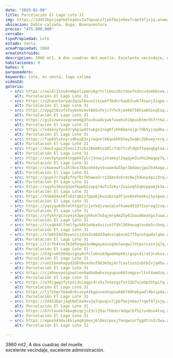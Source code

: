 ```yaml
---
date: "2025-02-08"
title: Parcelación El Lago Lote 31
img: https://2d452bpcjaghbdlka4vv2a7npuqix7jpbfbojn6ev7rqef47jxjq.arweave.net/0PndBeJIDHCNagcrXQPtfSCL_S8JQuS3xK_jAhefTdM
ubicacion: Doble calzada, Buga, Buenaventura
precio: "475.000.000"
cercaDe:
tipoPropiedad: Lote
estado: Venta
areaPropiedad: 3960
areaConstruida:
descripcion: 3960 mt2, A dos cuadras del muelle. Excelente vecindaje, excelente administración.
habitaciones: 0
baños: 0
parqueadero:
keywords: lote, en venta, lago calima
videoId: 
galeria:
  - src: https://xwl6l2tov6vmbpxlzpmni6grhrlibozzbztdoo7o2ncudxm6bcoa.arweave.net/vZfl6m6vqsC-68vY1HjRPFaAuzkOZjc77tNFQd2eCJw
    alt: Parcelación El Lago Lote 31
  - src: https://u2hann5aryqs2qiwl6xuv2iscwof3kdnrhowb2cwk74swxj2iqpa.arweave.net/po4Gt6COIS1BFl-vSukSFZxdqG2J3WDoVlf5K106RB4
    alt: Parcelación El Lago Lote 31
  - src: https://vpg2t6zxfofuybnkvevt6m5ufejc7rhckjee66756hia6dieq5iq.arweave.net/q82p-zcri0wFqqkrPzO0KRIvxOJSSE97_fHQDw0Eh1E
    alt: Parcelación El Lago Lote 31
  - src: https://gi5szwovavgcxee6g3tui6ua4vywkfaxehihibpuu6tmv5h7rtha.arweave.net/Mjss2dUFTCuQnjbnRHqA5XFlFBch0HQF9KemyvT_jM4
    alt: Parcelación El Lago Lote 31
  - src: https://xdaksyfyn43rykpiw43tubgs2nng6fzhh6benvjgc7db5yjzpdha.arweave.net/uMCpYLhvNxwp6Lc3OgTS01pvFyc_gkbVJhfGHuE5eM4
    alt: Parcelación El Lago Lote 31
  - src: https://fsp65lxtnyru4huo63xjrwqnolk6qnbhh5tey5xq6r2b6xmyrxrq.arweave.net/LJ_urvNuI04ejvbumNoNctXoNCc_Zkx28PR0H12YjeM
    alt: Parcelación El Lago Lote 31
  - src: https://6wutvpuz25necz3tc6z26mk6to3dlr7nb7tcdldghftpqxqbgloa.arweave.net/9ak6vpnXWkFncxezrzFem7Y1x-0P5iGsZjlm-F4BMtw
    alt: Parcelación El Lago Lote 31
  - src: https://xevfptpsnktngpkk7ylrj3nwujxtomeyl2qqqym3ioho2magpy7q.arweave.net/uSpXzfJqptM9Sv4XFO22om83MJheoQhhm0OO7TAGfj8
    alt: Parcelación El Lago Lote 31
  - src: https://zkwoowtls2hl6xs7kbzoh44ys6vaae4w55pr3bdaovjpwlhd4aga.arweave.net/yqznWmuWjr9eX1By4_OYl6oAE5bvXx2EYHVS-yzj4Aw
    alt: Parcelación El Lago Lote 31
  - src: https://gvpo7r7oq6zfnyfbr7khwwa5rrz2kms4c6reobwjhdwoy4piz3rq.arweave.net/NV7vx-6HslbgoY_Ue1gdjHOlMlwXokcGyTjs7HHozuM
    alt: Parcelación El Lago Lote 31
  - src: https://sqyhi3mozq3yefkpwb2zupqr4w7v3zkyr2saieqh2qmzppamjk3a.arweave.net/lDB0bY7MN4IVT7B1mj4R5b9d5ViOpAQSB9QZl7wMSrY
    alt: Parcelación El Lago Lote 31
  - src: https://b5m4d4s6dfx6zrqbiz7ppa6jbuiubzspdfjwx6oeheekojhysgwa.arweave.net/D1nB8l4Zb-zGAUZ-94PJDRFA5k8ZU2v5xDkIpyT4kaw
    alt: Parcelación El Lago Lote 31
  - src: https://yqsyqu6dbtwlhtga7jcjvtkdjvuwiqlefkumed533f2serug2zvq.arweave.net/xCWIU8MM7LPMwPpEms1DTWlkQWQqqMIPu9l1IkaG1ms
    alt: Parcelación El Lago Lote 31
  - src: https://yfykhrgczuyei43pejykhxh7o5qjmrg4m25y6ibaud6eatgsfuwa.arweave.net/wXCjxMLNMERzbyJwo9z_d2CWRNxmu48gIKD8QEzSLSw
    alt: Parcelación El Lago Lote 31
  - src: https://tcvqk44lfnelfgzk4k5ehba4siico7f5hl56kouugtsu6e5rcbnq.arweave.net/mKsFc4srSLKbKuK6Q4QckhAnfL06--U6lDTlTxOxEFs
    alt: Parcelación El Lago Lote 31
  - src: https://x7p6h54d3bywxcsjd3a3so6dd3qdvzcq6xcm27f5ynutqudalqma.arweave.net/v9_j94PYcWuKSR7BuTvDHuA65FD1xM18vcNpOFBgXBg
    alt: Parcelación El Lago Lote 31
  - src: https://l2rfh4tno3k5dfeqw43u4mgeyeuvzqdolwvgwi7ntpxrvzxxjq7q.arweave.net/XqJT8m121dGUkLc3TjDEwSlcwG5dqmsj7ZvvGub3TD8
    alt: Parcelación El Lago Lote 31
  - src: https://b3grvm536dqvzgoy6nfcluhni63gwa6mpk6jrgspc4irat3roksa.arweave.net/Ds0as7vw4VyZ2PNKJdDtR7ZrA8x6vJiaTxcREE9xcqQ
    alt: Parcelación El Lago Lote 31
  - src: https://un2lbxohxpyd2dht6vxohufb63m3qjdr7castszn2ubtb2vjq4ha.arweave.net/o3Sw3ce78D0M8_Vu49Ch9tm4JHH4gSnLLdUDMOqphw4
    alt: Parcelación El Lago Lote 31
  - src: https://cjahoevyoigswzieo6qdkabwkxsuyupuu6btnmgsvrltnt4amdzq.arweave.net/EkB3ErhyDStlBHegNQA2VeVMUfSngzaw0qxXNs-AYPM
    alt: Parcelación El Lago Lote 31
  - src: https://w34jgwgsfytpxi3niaqgc4rx5s7ntezgzfvt32b7viedptbtpifq.arweave.net/tviTWNIuJvujbUAgYXI37L7ZkybJaz3oP6oIN8wzegs
    alt: Parcelación El Lago Lote 31
  - src: https://lj7shqr7maw6rbcxvy4zbgpvveohopiwk6674bhebywdl4bxipda.arweave.net/Wn8jwj9gLeiEV645kJn1qRx3PRZXvf4E5A4sNfA3Q8Y
    alt: Parcelación El Lago Lote 31
  - src: https://2d452bpcjaghbdlka4vv2a7npuqix7jpbfbojn6ev7rqef47jxjq.arweave.net/0PndBeJIDHCNagcrXQPtfSCL_S8JQuS3xK_jAhefTdM
    alt: Parcelación El Lago Lote 31
  - src: https://67rlavokf4bxg6zqcji23rz25ocfhbdsr4dqalbf52ruxbso4txq.arweave.net/9-KwVcovA3N7MBJRrcc664RThHKPBwAsJe6jS4ZO5O8
    alt: Parcelación El Lago Lote 31
  - src: https://epovh43dvi6kiymq4j6exj6l6mzrpuxj7ongwzurfggdtrn2r3wa.arweave.net/I91T82OqPKRhkOJ8S6fL8zMX0un7mmtmkSmMOcW6juw
    alt: Parcelación El Lago Lote 31
  
---
```


3960 mt2, A dos cuadras del muelle. <br>
excelente vecindaje, excelente administración. <br><br>